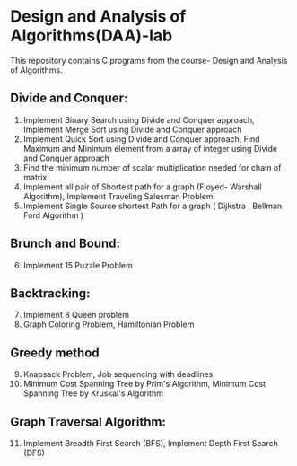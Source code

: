 # Design and Analysis of Algorithms(DAA)-lab
This repository contains C programs from the course- Design and Analysis of Algorithms.
## Divide and Conquer:
1. Implement Binary Search using Divide and Conquer approach, Implement Merge Sort using Divide and Conquer approach
2. Implement Quick Sort using Divide and Conquer approach, Find Maximum and Minimum element from a array of integer using Divide and Conquer approach
3. Find the minimum number of scalar multiplication needed for chain of matrix
4. Implement all pair of Shortest path for a graph (Floyed- Warshall Algorithm), Implement Traveling Salesman Problem
5. Implement Single Source shortest Path for a graph ( Dijkstra , Bellman Ford Algorithm )
## Brunch and Bound:
6. Implement 15 Puzzle Problem
## Backtracking:
7. Implement 8 Queen problem
8. Graph Coloring Problem, Hamiltonian Problem
## Greedy method
9. Knapsack Problem, Job sequencing with deadlines
10. Minimum Cost Spanning Tree by Prim's Algorithm, Minimum Cost Spanning Tree by Kruskal's Algorithm
## Graph Traversal Algorithm:
11. Implement Breadth First Search (BFS), Implement Depth First Search (DFS)
